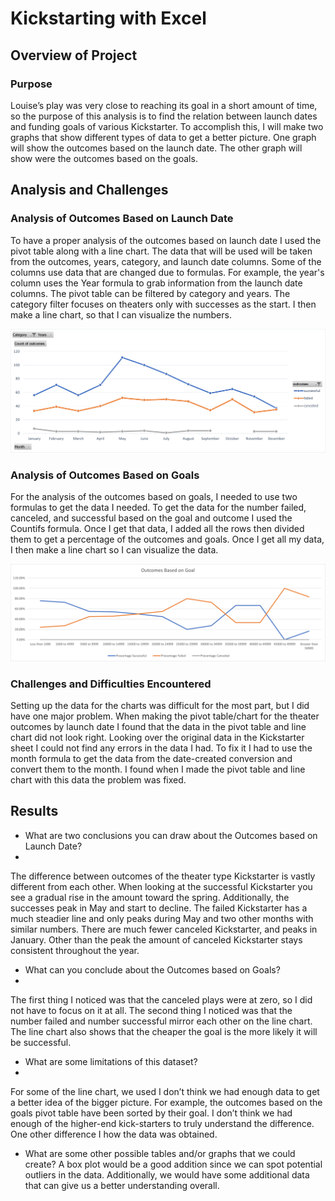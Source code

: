 # Kickstarting with Excel

## Overview of Project

### Purpose
Louise’s play was very close to reaching its goal in a short amount of time, so the purpose of this analysis is to find the relation between launch dates and funding goals of various Kickstarter. To accomplish this, I will make two graphs that show different types of data to get a better picture. One graph will show the outcomes based on the launch date. The other graph will show were the outcomes based on the goals. 
## Analysis and Challenges

### Analysis of Outcomes Based on Launch Date
To have a proper analysis of the outcomes based on launch date I used the pivot table along with a line chart. The data that will be used will be taken from the outcomes, years, category, and launch date columns.  Some of the columns use data that are changed due to formulas. For example, the year's column uses the Year formula to grab information from the launch date columns.  The pivot table can be filtered by category and years. The category filter focuses on theaters only with successes as the start. I then make a line chart, so that I can visualize the numbers. 

![Theater Outcomes vs Launch](https://github.com/Robeliom15/kickstarter-analysis/blob/main/Resources/Theater_Outcomes_vs_Launch.png?raw=true)
### Analysis of Outcomes Based on Goals
For the analysis of the outcomes based on goals, I needed to use two formulas to get the data I needed. To get the data for the number failed, canceled, and successful based on the goal and outcome I used the Countifs formula. Once I get that data, I added all the rows then divided them to get a percentage of the outcomes and goals. Once I get all my data, I then make a line chart so I can visualize the data. 

![Outcome VS Goals](https://github.com/Robeliom15/kickstarter-analysis/blob/main/Resources/Outcomes_vs_Goals.png?raw=true)
### Challenges and Difficulties Encountered
Setting up the data for the charts was difficult for the most part, but I did have one major problem. When making the pivot table/chart for the theater outcomes by launch date I found that the data in the pivot table and line chart did not look right. Looking over the original data in the Kickstarter sheet I could not find any errors in the data I had. To fix it I had to use the month formula to get the data from the date-created conversion and convert them to the month. I found when I made the pivot table and line chart with this data the problem was fixed. 
## Results

- What are two conclusions you can draw about the Outcomes based on Launch Date?
- 
The difference between outcomes of the theater type Kickstarter is vastly different from each other. When looking at the successful Kickstarter you see a gradual rise in the amount toward the spring. Additionally, the successes peak in May and start to decline. The failed Kickstarter has a much steadier line and only peaks during May and two other months with similar numbers. There are much fewer canceled Kickstarter, and peaks in January. Other than the peak the amount of canceled Kickstarter stays consistent throughout the year. 
- What can you conclude about the Outcomes based on Goals?
- 
The first thing I noticed was that the canceled plays were at zero, so I did not have to focus on it at all. The second thing I noticed was that the number failed and number successful mirror each other on the line chart. The line chart also shows that the cheaper the goal is the more likely it will be successful. 
- What are some limitations of this dataset?
- 
For some of the line chart, we used I don’t think we had enough data to get a better idea of the bigger picture. For example, the outcomes based on the goals pivot table have been sorted by their goal. I don’t think we had enough of the higher-end kick-starters to truly understand the difference. One other difference I how the data was obtained. 
- What are some other possible tables and/or graphs that we could create?
A box plot would be a good addition since we can spot potential outliers in the data. Additionally, we would have some additional data that can give us a better understanding overall.
